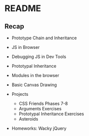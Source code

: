 # README

## Recap

* Prototype Chain and Inheritance

* JS in Browser

* Debugging JS in Dev Tools

* Prototypal Inheritance

* Modules in the browser

* Basic Canvas Drawing

* Projects
  - CSS Friends Phases 7-8
  - Arguments Exercises
  - Prototypal Inheritance Exercises
  - Asteroids

* Homeworks: Wacky jQuery 
